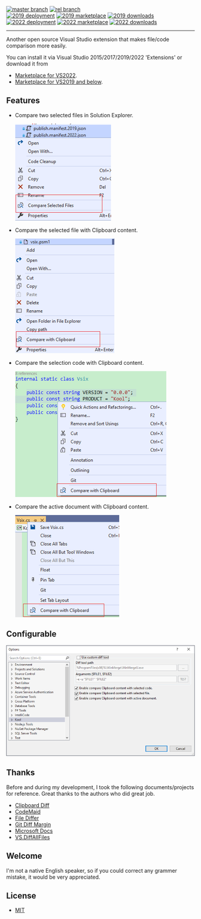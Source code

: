 [![master branch](https://img.shields.io/azure-devops/build/heku/d55bc262-1377-4ae3-9410-4c98cfa53de8/13/master?label=master)](https://dev.azure.com/heku/Kool.VsDiff/_build/latest?definitionId=13&branchName=master)
[![rel branch](https://img.shields.io/azure-devops/build/heku/d55bc262-1377-4ae3-9410-4c98cfa53de8/13/rel?label=rel)](https://dev.azure.com/heku/Kool.VsDiff/_build/latest?definitionId=13&branchName=rel)
<br>
[![2019 deployment](https://vsrm.dev.azure.com/heku/_apis/public/Release/badge/d55bc262-1377-4ae3-9410-4c98cfa53de8/1/2)](https://dev.azure.com/heku/Kool.VsDiff/_dashboards/dashboard/20a03b79-52be-46f5-b869-d5b3a2fc37bf)
[![2019 marketplace](https://img.shields.io/visual-studio-marketplace/v/heku.vsdiff.svg?label=2019-Marketplace)](https://marketplace.visualstudio.com/items?itemName=heku.vsdiff)
[![2019 downloads](https://img.shields.io/visual-studio-marketplace/d/heku.vsdiff.svg?label=2019-Downloads)](https://marketplace.visualstudio.com/items?itemName=heku.vsdiff)
<br>
[![2022 deployment](https://vsrm.dev.azure.com/heku/_apis/public/Release/badge/d55bc262-1377-4ae3-9410-4c98cfa53de8/1/3)](https://dev.azure.com/heku/Kool.VsDiff/_dashboards/dashboard/20a03b79-52be-46f5-b869-d5b3a2fc37bf)
[![2022 marketplace](https://img.shields.io/visual-studio-marketplace/v/heku.vsdiff2022.svg?label=2022-Marketplace)](https://marketplace.visualstudio.com/items?itemName=heku.vsdiff2022)
[![2022 downloads](https://img.shields.io/visual-studio-marketplace/d/heku.vsdiff2022.svg?label=2022-Downloads)](https://marketplace.visualstudio.com/items?itemName=heku.vsdiff2022)

--------

Another open source Visual Studio extension that makes file/code comparison more easily.

You can install it via Visual Studio 2015/2017/2019/2022 'Extensions' or download it from
- [Marketplace for VS2022](https://marketplace.visualstudio.com/items?itemName=heku.VsDiff2022).
- [Marketplace for VS2019 and below](https://marketplace.visualstudio.com/items?itemName=heku.VsDiff).

## Features

- Compare two selected files in Solution Explorer.

    ![CompareSelectedFiles.png](Screenshots/CompareSelectedFiles.png)

- Compare the selected file with Clipboard content.

    ![CompareSelectedFileWithClipboard.png](Screenshots/CompareSelectedFileWithClipboard.png)

- Compare the selection code with Clipboard content.

    ![CompareSelectionCodeWithClipboard.png](Screenshots/CompareSelectionCodeWithClipboard.png)

- Compare the active document with Clipboard content.

    ![CompareActiveDocumentWithClipboard.png](Screenshots/CompareActiveDocumentWithClipboard.png)

## Configurable

![Configuration.png](Screenshots/Configuration.png)

## Thanks

Before and during my development, I took the following documents/projects for reference. Great thanks to the authors who did great job.

- [Clipboard Diff](https://github.com/einaregilsson/ClipboardDiff)
- [CodeMaid](https://github.com/codecadwallader/codemaid)
- [File Differ](https://github.com/madskristensen/FileDiffer)
- [Git Diff Margin](https://github.com/laurentkempe/GitDiffMargin)
- [Microsoft Docs](https://docs.microsoft.com/en-us/visualstudio/extensibility/)
- [VS.DiffAllFiles](https://github.com/deadlydog/VS.DiffAllFiles)

## Welcome

I'm not a native English speaker, so if you could correct any grammer mistake, it would be very appreciated.

## License

- [MIT](LICENSE)
